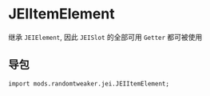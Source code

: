 # JEIItemElement

继承 `JEIElement`, 因此 `JEISlot` 的全部可用 `Getter` 都可被使用

## 导包

~~~zenscript
import mods.randomtweaker.jei.JEIItemElement;
~~~